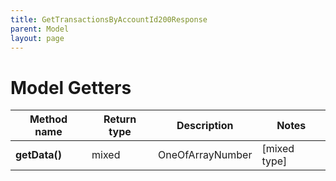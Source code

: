 ```yaml
---
title: GetTransactionsByAccountId200Response
parent: Model
layout: page
---
```


# Model Getters

Method name | Return type | Description | Notes
------------ | ------------- | ------------- | -------------
**getData()** | mixed | OneOfArrayNumber | [mixed type]

